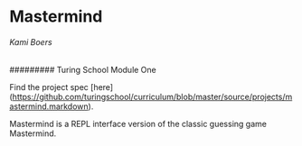 # Mastermind
###### Kami Boers
######### Turing School Module One

Find the project spec [here] (https://github.com/turingschool/curriculum/blob/master/source/projects/mastermind.markdown).

Mastermind is a REPL interface version of the classic guessing game Mastermind.

